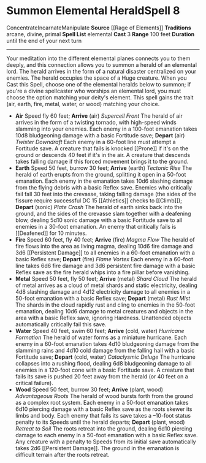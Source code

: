 ﻿---
actions: '[three-actions]'
area: null
bloodline: null
component: null
cost: null
deity: null
domain: null
duration: until the end of your next turn
element: null
heighten: null
heighten_level: '8'
id: '1423'
lesson: null
level: '8'
mystery: null
name: Summon Elemental Herald
patron_theme: null
range: 100 feet
rarity: Common
requirement: null
saving_throw: null
school: null
source: '[[DATABASE/source/Rage of Elements|Rage of Elements]]'
target: null
tradition:
- Arcane
- Divine
- Primal
- Elemental
trait:
- '[[DATABASE/trait/Concentrate|Concentrate]]'
- '[[DATABASE/trait/Incarnate|Incarnate]]'
- '[[DATABASE/trait/Manipulate|Manipulate]]'
trigger: null
type: Spell

---
# Summon Elemental Herald<span class="item-type">Spell 8</span>

<span class="item-trait">Concentrate</span><span class="item-trait">Incarnate</span><span class="item-trait">Manipulate</span>
**Source** [[Rage of Elements]]
**Traditions** arcane, divine, primal
**Spell List** elemental
**Cast** <span class="action-icon">3</span> 
**Range** 100 feet
**Duration** until the end of your next turn

---
Your meditation into the different elemental planes connects you to them deeply, and this connection allows you to summon a herald of an elemental lord. The herald arrives in the form of a natural disaster centralized on your enemies. The herald occupies the space of a Huge creature. When you Cast this Spell, choose one of the elemental heralds below to summon; if you're a divine spellcaster who worships an elemental lord, you must choose the option matching your deity's element. This spell gains the trait (air, earth, fire, metal, water, or wood) matching your choice.

* **Air** Speed fly 60 feet; **Arrive** (air) _Supercell Front_ The herald of air arrives in the form of a twisting tornado, with high-speed winds slamming into your enemies. Each enemy in a 100-foot emanation takes 10d8 bludgeoning damage with a basic Fortitude save; **Depart** (air) _Twister Downdraft_ Each enemy in a 60-foot line must attempt a Fortitude save. A creature that fails is knocked [[Prone]] if it's on the ground or descends 40 feet if it's in the air. A creature that descends takes falling damage if this forced movement brings it to the ground.
* **Earth** Speed 50 feet, burrow 30 feet; **Arrive** (earth) _Tectonic Rise_ The herald of earth erupts from the ground, splitting it open in a 50-foot emanation. Each enemy in the emanation takes 10d6 slashing damage from the flying debris with a basic Reflex save. Enemies who critically fail fall 30 feet into the crevasse, taking falling damage (the sides of the fissure require successful DC 15 [[Athletics]] checks to [[Climb]]); **Depart** (sonic) _Plate Crash_ The herald of earth sinks back into the ground, and the sides of the crevasse slam together with a deafening blow, dealing 5d10 sonic damage with a basic Fortitude save to all enemies in a 30-foot emanation. An enemy that critically fails is [[Deafened]] for 10 minutes.
* **Fire** Speed 60 feet, fly 40 feet; **Arrive** (fire) _Magma Flow_ The herald of fire flows into the area as living magma, dealing 10d6 fire damage and 3d6 [[Persistent Damage]] to all enemies in a 60-foot emanation with a basic Reflex save; **Depart** (fire) _Flame Vortex_ Each enemy in a 60-foot line takes 6d6 fire damage and 3d6 persistent fire damage with a basic Reflex save as the fire herald whips into a fire pillar before vanishing.
* **Metal** Speed 50 feet, fly 50 feet; **Arrive** (metal) _Shard Cloud_ The herald of metal arrives as a cloud of metal shards and static electricity, dealing 4d8 slashing damage and 4d12 electricity damage to all enemies in a 50-foot emanation with a basic Reflex save; **Depart** (metal) _Rust Mist_ The shards in the cloud rapidly rust and cling to enemies in the 50-foot emanation, dealing 10d6 damage to metal creatures and objects in the area with a basic Reflex save, ignoring Hardness. Unattended objects automatically critically fail this save.
* **Water** Speed 40 feet, swim 60 feet; **Arrive** (cold, water) _Hurricane Formation_ The herald of water forms as a miniature hurricane. Each enemy in a 60-foot emanation takes 4d10 bludgeoning damage from the slamming rains and 4d10 cold damage from the falling hail with a basic Fortitude save; **Depart** (cold, water) _Cataclysmic Deluge_ The hurricane collapses into a rushing flood, dealing 6d8 bludgeoning damage to all enemies in a 120-foot cone with a basic Fortitude save. A creature that fails its save is pushed 20 feet away from the herald (or 40 feet on a critical failure).
* **Wood** Speed 50 feet, burrow 30 feet; **Arrive** (plant, wood) _Advantageous Roots_ The herald of wood bursts forth from the ground as a complex root system. Each enemy in a 50-foot emanation takes 6d10 piercing damage with a basic Reflex save as the roots skewer its limbs and body. Each enemy that fails its save takes a –10-foot status penalty to its Speeds until the herald departs; **Depart** (plant, wood) _Retreat to Soil_ The roots retreat into the ground, dealing 6d10 piercing damage to each enemy in a 50-foot emanation with a basic Reflex save. Any creature with a penalty to Speeds from its initial save automatically takes 2d6 [[Persistent Damage]]. The ground in the emanation is difficult terrain after the roots retreat.